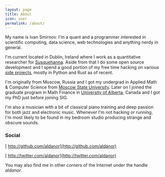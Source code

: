 ```yaml
---
layout: page
title: About
icon: user
permalink: /about/
---
```


My name is Ivan Smirnov. I'm a quant and a programmer interested in scientific computing,
data science, web technologies and anything nerdy in general.

I'm current located in Dublin, Ireland where I work as a quantitative researcher for
[Susquehanna](http://www.sig.com). Aside from that I do some open source development and I
spend a good portion of my free time hacking on various [side projects](https://github.com/aldanor), mostly in Python and Rust as of recent.

I'm originally from Moscow, Russia and I got my undergrad in Applied Math & Computer Science from
[Moscow State University](http://www.msu.ru/en). Later on I joined the graduate program in
Math Finance in [University of Alberta](http://ualberta.ca), Canada and I got my PhD just
before joining SIG.

I'm also a musician with a bit of classical piano training and deep passion for both jazz
and electronic music. Whenever I'm not hacking or running, I'm most likely to be found
in my bedroom studio producing strange and obscure sounds.

### Social

[<i class="fa fa-github"></i> http://github.com/aldanor](http://github.com/aldanor)

[<i class="fa fa-twitter"></i> http://twitter.com/aldanor](http://twitter.com/aldanor)

You may also find me in other corners of the Internet under the handle *aldanor*.
